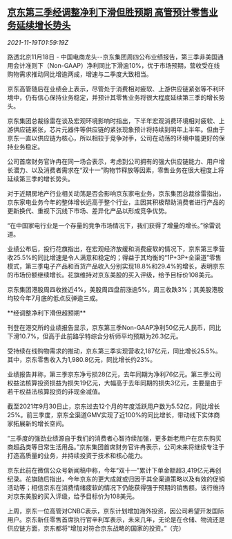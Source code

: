 <!--1637287263000-->
[京东第三季经调整净利下滑但胜预期 高管预计零售业务延续增长势头](https://cn.reuters.com/article/jd-net-profit-1118-thur-idCNKBS2I404W)
------

<div><i>2021-11-19T01:59:19Z</i></div><p>路透北京11月18日 - 中国电商龙头--京东集团周四公布业绩报告，第三季非美国通用会计准则下（Non-GAAP）净利同比下滑逾10%，优于市场预期，营收受在线购物需求推动同比增逾两成，增速与二季度大致相当。</p><p>京东高管随后在业绩会上表示，尽管处于消费相对疲软、上游供应链紧张等不利环境中，仍有信心保持业务稳定，并预计其零售业务将很大程度延续第三季的增长势头。</p><p>京东集团总裁徐雷在谈及宏观环境影响时指出，下半年宏观消费环境相对疲软、上游供应链紧张，芯片元器件等供应链的紧张现象预计将持续到明年上半年。但由于京东一直以供应链为核心，所以相较于竞争对手，公司在动荡的环境中能更好的保持业务稳定。</p><p>公司首席财务官许冉在同一场合表示，考虑到公司拥有的强大供应链能力、用户增长潜力、以及消费者需求在“双十一”购物节释放等因素，零售业务在很大程度上将延续第三季的增长势头。</p><p>对于近期房地产行业相关动荡是否会影响京东家电业务，京东集团总裁徐雷指出，京东家电业务今年的整体增长远高于整个行业，主因其积极帮助消费者进行产品的更新换代、重视下沉线下市场、差异化产品以形成竞争优势。</p><p>“在中国家电行业是一个存量的竞争市场情况下，我们获得了增量的增长。”徐雷说道。</p><p>业绩公布后，投行花旗指出，在宏观经济放缓和消费疲软的情况下，京东第三季营收25.5%的同比增速是令人满意和稳定的；得益于其均衡的“1P+3P+全渠道”零售模式，第三季电子产品和百货产品收入分别实现18.8%和29.4%的增长，表明京东的市场份额继续增长。花旗维持对京东美股的买入评级，给予目标价108美元。</p><p>京东集团港股周四收挫近4%，美股周四盘前涨逾5%，周三收跌3%；其美股港股均较今年7月底的低点反弹逾三成。</p><p>**经调整净利下滑但超预期**</p><p>刊登在港交所的业绩报告显示，京东第三季Non-GAAP净利50亿元人民币，同比下滑10.7%，但高于此前路孚特综合分析师平均预期为26.3亿元。</p><p>受持续在线购物需求的推动，京东第三季实现营收2,187亿元，同比增长25.5%。其中，京东零售收入为1,980.8亿元，同比增长约23%。</p><p>业绩报告并称，第三季京东净亏损28亿元，去年同期为净利76亿元。第三季公司权益法核算投资损益为损失19亿元，大幅高于去年同期的损失3亿元，主要是由于若干权益法核算投资的非现金减值。</p><p>截至2021年9月30日止，京东过去12个月的年度活跃用户数为5.52亿，同比增长25%。前三季度，京东全渠道GMV实现了近100%的同比增长，带动线下实体商家拓展新的增长空间。</p><p>“三季度的强劲业绩源自于我们的消费者心智持续加强，更多新老用户在京东购买商超品类等日常生活用品。”京东集团首席财务官许冉表示，公司未来将继续专注于打造高质量的业务，并持续投资于技术和核心能力。</p><p>京东此前在微信公众号新闻稿中称，今年“双十一”累计下单金额超3,419亿元再创纪录。花旗随后指出，今年京东的更大成就或归因于其全渠道策略以及有效的促销活动等；相信京东在消费情绪疲软的情况下仍能获得强于预期的销售额。该行维持对京东美股的买入评级，给予目标价为108美元。</p><p>上周，京东一位高管对CNBC表示，京东计划增加海外投资，因公司希望开发国际用户。京东新任零售首席执行官辛利军表示，未来几年，无论是在仓储、物流还是供应链方面，京东都将“增加对符合京东战略的国家的投资。”（完）</p>
